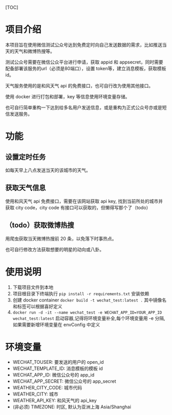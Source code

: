 [TOC]

# 项目介绍

本项目旨在使用微信测试公众号达到免费定时向自己发送数据的需求，比如推送当天的天气和微博热搜等。

测试公众号需要在微信公众平台进行申请，获取 appid 和 appsecret，同时需要配备部署该服务的url（必须是80端口），设置 token等，建立消息模板，获取模板 id。

天气服务使用的是和风天气 api 的免费接口，也可自行改为使用其他接口。

使用 docker 进行打包和部署，key 等信息使用环境变量存储。

也可自行简单重构一下达到给多名用户发送信息，或是重构为正式公众号亦或是短信发送服务。

# 功能

## 设置定时任务

如每天早上八点发送当天的该城市的天气。

## 获取天气信息

使用和风天气 api 免费接口，需要在该网站获取 api key, 找到当前所处的城市并获取 city code，city code 有接口可以获取的，但懒得写那个了（todo）

## （todo）获取微博热搜

用爬虫获取当天微博热搜前 20 条，以免落下时事热点。

也可自行修改方法获取想要的明星的动向或八卦。

# 使用说明

1.   下载项目文件到本地
2.   项目根目录下终端执行 `pip install -r requirements.txt` 安装依赖
3.   创建 docker container `docker build -t wechat_test:latest .` 其中镜像名和标签可以根据喜好定义
4.   `docker run -d -it --name wechat_test -e WECHAT_APP_ID=YOUR_APP_ID wechat_test:latest` 启动容器,记得将环境变量补全,每个环境变量用 -e 分隔, 如果需要新增环境变量在 envConfig 中定义

# 环境变量

+   WECHAT_TOUSER:  要发送的用户的 open_id
+   WECHAT_TEMPLATE_ID: 消息模板的模板 id
+   WECHAT_APP_ID: 微信公众号的 app_id
+   WECHAT_APP_SECRET: 微信公众号的 app_secret
+   WEATHER_CITY_CODE: 城市代码
+   WEATHER_CITY: 城市
+   WEATHER_API_KEY: 和风天气的 api_key
+   (非必须) TIMEZONE: 时区, 默认为亚洲上海 Asia/Shanghai 